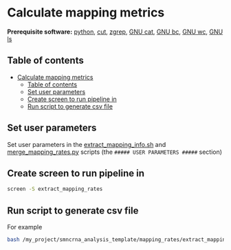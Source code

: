 # Calculate mapping metrics

**Prerequisite software:** [python](https://www.python.org/), [cut](https://www.man7.org/linux/man-pages/man1/cut.1.html), [zgrep](https://linux.die.net/man/1/zgrep), [GNU cat](https://www.gnu.org/software/coreutils/manual/html_node/cat-invocation.html), [GNU bc](https://www.gnu.org/software/bc/), [GNU wc](https://www.gnu.org/software/coreutils/manual/html_node/wc-invocation.html), [GNU ls](https://www.gnu.org/software/coreutils/manual/html_node/ls-invocation.html)

## Table of contents

- [Calculate mapping metrics](#calculate-mapping-metrics)
  - [Table of contents](#table-of-contents)
  - [Set user parameters](#set-user-parameters)
  - [Create screen to run pipeline in](#create-screen-to-run-pipeline-in)
  - [Run script to generate csv file](#run-script-to-generate-csv-file)

## Set user parameters

Set user parameters in the [extract_mapping_info.sh](./extract_mapping_info.sh) and [merge_mapping_rates.py](./merge_mapping_rates.py) scripts (the `##### USER PARAMETERS #####` section)

## Create screen to run pipeline in

```bash
screen -S extract_mapping_rates
```

## Run script to generate csv file

For example

```bash
bash /my_project/smncrna_analysis_template/mapping_rates/extract_mapping_info.sh
```
